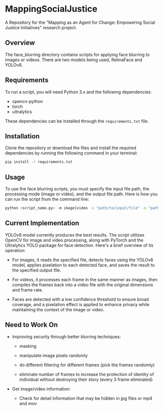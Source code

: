 # MappingSocialJustice

A Repository for the "Mapping as an Agent for Change: Empowering Social Justice Initiatives" research project.

## Overview

The face_blurring directory contains scripts for applying face blurring to images or videos. There are two models being used, RetinaFace and YOLOv8.

## Requirements

To run a script, you will need Python 3.x and the following dependencies:

- opencv-python
- torch
- ultralytics

These dependencies can be installed through the `requirements.txt` file.

## Installation

Clone the repository or download the files and install the required dependencies by running the following command in your terminal:

```bash
pip install -r requirements.txt
```

## Usage

To use the face blurring scripts, you must specify the input file path, the processing mode (image or video), and the output file path. Here is how you can run the script from the command line:

```bash
python <script_name.py> -m image|video -i "path/to/input/file" -o "path/to/output/file"
```

## Current Implementation

YOLOv8 model currently produces the best results. The script utilizes OpenCV for image and video processing, along with PyTorch and the Ultralytics YOLO package for face detection. Here's a brief overview of its operation:

- For images, it reads the specified file, detects faces using the YOLOv8 model, applies pixelation to each detected face, and saves the result to the specified output file.

- For videos, it processes each frame in the same manner as images, then compiles the frames back into a video file with the original dimensions and frame rate.

- Faces are detected with a low confidence threshold to ensure broad coverage, and a pixelation effect is applied to enhance privacy while maintaining the context of the image or video.

## Need to Work On

- Improving security through better blurring techniques:

  - masking

  - manipulate image pixels randomly

  - do different filtering for different frames (pick the frames randomly)

  - eliminate number of frames to increase the protection of identity of individual without destroying their story (every 3 frame eliminated)

- Get image/video information:

  - Check for detail information that may be hidden in jpg files or mp4 and mov

